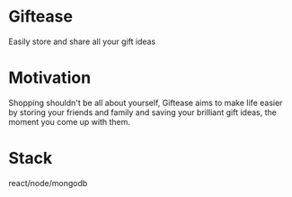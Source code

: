 # Giftease
Easily store and share all your gift ideas
# Motivation
Shopping shouldn't be all about yourself, Giftease aims to make life easier by storing your friends and family and saving your brilliant gift ideas, the moment you come up with them.
# Stack
react/node/mongodb
